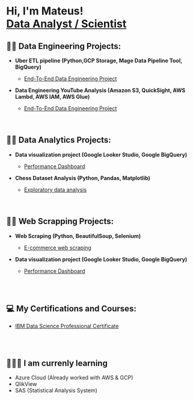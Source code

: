 <h1>Hi, I'm Mateus! <br/><a href="https://github.com/Mateus-GSR">Data Analyst / Scientist</a>

<h2>👨‍💻 Data Engineering Projects:</h2>

- <b>Uber ETL pipeline (Python,GCP Storage, Mage Data Pipeline Tool, BigQuery) </b>
  - [End-To-End Data Engineering Project](https://github.com/Mateus-GSR/uber-ETL-pipeline-project)
  
- <b>Data Engineering YouTube Analysis (Amazon S3, QuickSight, AWS Lambd, AWS IAM, AWS Glue)</b>
  - [End-To-End Data Engineering Project](https://github.com/Mateus-GSR/youtube-analysis-project)

  <br> 
  <br> 
  
<h2>👨‍💻 Data Analytics Projects:</h2>
  
- <b>Data visualization project (Google Looker Studio, Google BigQuery)</b>
  - [Performance Dashboard](https://lookerstudio.google.com/u/0/reporting/f2ed1747-6707-4fbf-9de1-308a888d9f69/page/qgR) 
  
- <b>Chess Dataset Analysis (Python, Pandas, Matplotlib)</b>
  - [Exploratory data analysis](https://github.com/Mateus-GSR/Chess-Dataset-Analysis)  
 
  
  <br> 
  <br> 
  
  
<h2>👨‍💻 Web Scrapping Projects:</h2>
  
- <b>Web Scraping (Python, BeautifulSoup, Selenium)</b>
  - [E-commerce web scraping](https://github.com/Mateus-GSR/Chess-Dataset-Analysis)
  
- <b>Data visualization project (Google Looker Studio, Google BigQuery)</b>
  - [Performance Dashboard](https://lookerstudio.google.com/u/0/reporting/f2ed1747-6707-4fbf-9de1-308a888d9f69/page/qgR)
  
    <br> 
  <br> 
  
<h2>💻 My Certifications and Courses:</h2>

- [IBM Data Science Professional Certificate](https://www.credly.com/badges/8a5cdaf8-5fc1-46ce-824d-45a1d5d5f01a)
  
    <br> 
  <br> 
  
<h2>🧑🏻‍🏫 I am currenly learning </h2>

* Azure Cloud (Already worked with AWS & GCP)
* QlikView
* SAS (Statistical Analysis System)
